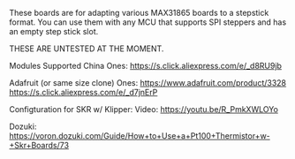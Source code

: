 These boards are for adapting various MAX31865 boards to a stepstick format. You can use them with any MCU that supports SPI steppers and has an empty step stick slot.

THESE ARE UNTESTED AT THE MOMENT.

Modules Supported
China Ones: https://s.click.aliexpress.com/e/_d8RU9jb

Adafruit (or same size clone) Ones: https://www.adafruit.com/product/3328 https://s.click.aliexpress.com/e/_d7jnErP

Configturation for SKR w/ Klipper:
Video: https://youtu.be/R_PmkXWLOYo

Dozuki: https://voron.dozuki.com/Guide/How+to+Use+a+Pt100+Thermistor+w-+Skr+Boards/73
